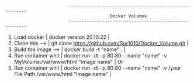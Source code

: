                             ------------------------------------------------------
                                            Docker Volumes
                            ------------------------------------------------------                
1. Load docker | docker version 20.10.22 |
2. Clone this --> | git clone https://github.com/Sur1010/Docker_Volume.git |
3. Build the image --> | docker build -t "name" . |
4. Run container whit | docker run -dt -p 80:80 --name "name" -v MyVolume:/var/www/html "image name" |
                                           Or
5. Run container whit | docker run -dt -p 80:80 --name "name" -v /your File Path:/var/www/html "image name" |                                         
                   
